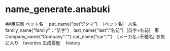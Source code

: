 # name_generate.anabuki
##用語集
ペット名　  pet_name{“pet”:”タマ”}　｛ペット名｝
人名　      family_name{"family"：“苗字”}　last_name{“last”:”名前”}｛苗字+名前｝
車　        Company_name{“Company”:””} car_name{“car”:””}　{メーカ名+車種名}
お気に入り　favorites
生成履歴　  history
